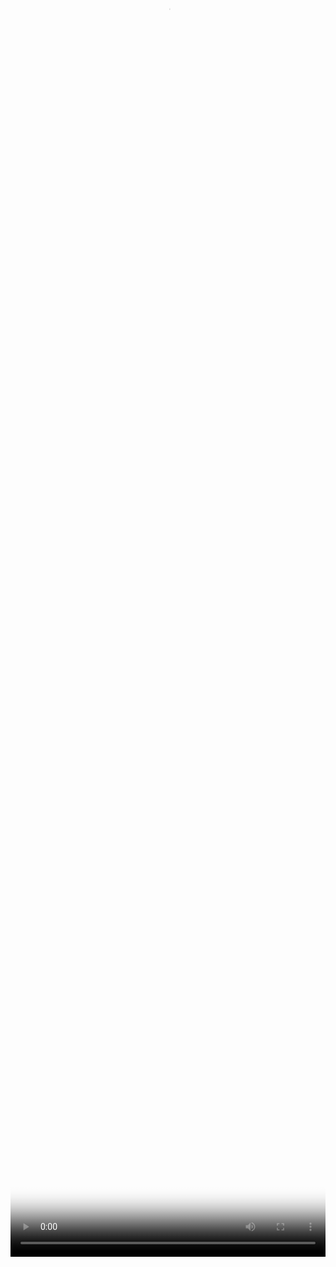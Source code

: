 <div class="device-container device-container-help">
	<div class="device-mockup nexus6 portrait device-help">
		<div class="device">
			<div class="screen help">
				<video class="help" style="width:100%; height:100%" poster="{{ '/assets/img/screens/' | absolute_url }}{{page.video}}.png">
					<source src="{{ '/assets/videos/' | absolute_url }}{{page.video}}.mp4" type="video/mp4">Ваш браузер не поддерживает это видео.
				</video>
				<div class="playpause"></div>
			</div>
		</div>		
	</div>	
</div>

<script type="text/javascript">
	$(document).ready(function() {
		
		var video = $("video.help").get(0);
		
		$(".screen.help").click(function (e) {
			if (video.paused) {
				$(".playpause").fadeOut();
				video.play();
				$(".pause").fadeIn();
				//if (window.innerHeight > window.innerWidth) {
				//	fullScreenOn(video);
				//}
			} else {
				video.pause();
				$(".playpause").fadeIn();
				fullScreenOff(video);
			}
		});
		
		$(".screen.help").dblclick(function (e) {
			fullScreenOn(video);
		});
	
		video.addEventListener('ended', function() {		
			video.src = ''; 
			video.removeAttribute('src')
			$(".playpause").fadeIn();
			fullScreenOff(video);
		});
	});
	
	function fullScreenOff(video) {
		if (video.exitFullscreen) {
			video.exitFullscreen();
		} else if (video.mozExitFullScreen) {
			video.mozExitFullScreen();
		} else if (video.webkitExitFullscreen) {
			video.webkitExitFullscreen();
		}	
	}
	
	function fullScreenOn(video) {
		if (video.requestFullscreen) {
			video.requestFullscreen();
		} else if (video.mozRequestFullScreen) {
			video.mozRequestFullScreen();
		} else if (video.webkitRequestFullscreen) {
			video.webkitRequestFullscreen();
		}	
	}
	
</script>
